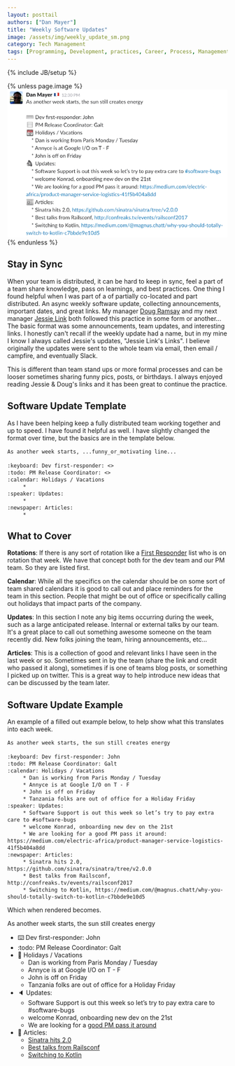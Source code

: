 ```yaml
---
layout: posttail
authors: ["Dan Mayer"]
title: "Weekly Software Updates"
image: /assets/img/weekly_update_sm.png
category: Tech Management
tags: [Programming, Development, practices, Career, Process, Management]
---
```

{% include JB/setup %}

{% unless page.image %}
![image](/assets/img/weekly_update_sm.png)
{% endunless %}

## Stay in Sync

When your team is distributed, it can be hard to keep in sync, feel a part of a team share knowledge, pass on learnings, and best practices. One thing I found helpful when I was part of a of partially co-located and part distributed. An async weekly software update, collecting announcements, important dates, and great links. My manager [Doug Ramsay](https://twitter.com/dramsay) and my next manager [Jessie Link](https://twitter.com/mad_typist) both followed this practice in some form or another... The basic format was some announcements, team updates, and interesting links. I honestly can't recall if the weekly update had a name, but in my mine I know I always called Jessie's updates, "Jessie Link's Links". I believe originally the updates were sent to the whole team via email, then email / campfire, and eventually Slack.

This is different than team stand ups or more formal processes and can be looser sometimes sharing funny pics, posts, or birthdays. I always enjoyed reading Jessie & Doug's links and it has been great to continue the practice.

## Software Update Template

As I have been helping keep a fully distributed team working together and up to speed. I have found it helpful as well. I have slightly changed the format over time, but the basics are in the template <!--more--> below.

```
As another week starts, ...funny_or_motivating line...
	
:keyboard: Dev first-responder: <>
:todo: PM Release Coordinator: <>
:calendar: Holidays / Vacations
     * 
:speaker: Updates:
     * 
:newspaper: Articles:
     * 
```

## What to Cover

__Rotations__: If there is any sort of rotation like a [First Responder](https://www.mayerdan.com/ruby/2012/11/18/working-with-teams-first-responder) list who is on rotation that week. We have that concept both for the dev team and our PM team. So they are listed first.

__Calendar__: While all the specifics on the calendar should be on some sort of team shared calendars it is good to call out and place reminders for the team in this section. People that might be out of office or specifically calling out holidays that impact parts of the company. 

__Updates__: In this section I note any big items occurring during the week, such as a large anticipated release. Internal or external talks by our team. It's a great place to call out something awesome someone on the team recently did. New folks joining the team, hiring announcements, etc... 

__Articles__: This is a collection of good and relevant links I have seen in the last week or so. Sometimes sent in by the team (share the link and credit who passed it along), sometimes if is one of teams blog posts, or something I picked up on twitter. This is a great way to help introduce new ideas that can be discussed by the team later.

## Software Update Example 
 
An example of a filled out example below, to help show what this translates into each week.
 
```
As another week starts, the sun still creates energy
    
:keyboard: Dev first-responder: John
:todo: PM Release Coordinator: Galt 
:calendar: Holidays / Vacations
     * Dan is working from Paris Monday / Tuesday
     * Annyce is at Google I/O on T - F
     * John is off on Friday
     * Tanzania folks are out of office for a Holiday Friday
:speaker: Updates:
     * Software Support is out this week so let’s try to pay extra care to #software-bugs
     * welcome Konrad, onboarding new dev on the 21st
     * We are looking for a good PM pass it around: https://medium.com/electric-africa/product-manager-service-logistics-41f5b404a8dd
:newspaper: Articles:
     * Sinatra hits 2.0, https://github.com/sinatra/sinatra/tree/v2.0.0
     * Best talks from Railsconf, http://confreaks.tv/events/railsconf2017
     * Switching to Kotlin, https://medium.com/@magnus.chatt/why-you-should-totally-switch-to-kotlin-c7bbde9e10d5
```

Which when rendered becomes.

As another week starts, the sun still creates energy
    
* :keyboard: Dev first-responder: John  
* :todo: PM Release Coordinator: Galt  
* :calendar: Holidays / Vacations  
     * Dan is working from Paris Monday / Tuesday  
     * Annyce is at Google I/O on T - F  
     * John is off on Friday  
     * Tanzania folks are out of office for a Holiday Friday  
* :speaker: Updates:  
     * Software Support is out this week so let’s try to pay extra care to #software-bugs
     * welcome Konrad, onboarding new dev on the 21st
     * We are looking for a [good PM pass it around](https://medium.com/electric-africa/product-manager-service-logistics-41f5b404a8dd)
* :newspaper: Articles:
     * [Sinatra hits 2.0](https://github.com/sinatra/sinatra/tree/v2.0.0)
     * [Best talks from Railsconf](http://confreaks.tv/events/railsconf2017)
     * [Switching to Kotlin](https://medium.com/@magnus.chatt/why-you-should-totally-switch-to-kotlin-c7bbde9e10d5)